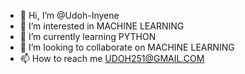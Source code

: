 - 👋 Hi, I’m @Udoh-Inyene
- 👀 I’m interested in MACHINE LEARNING
- 🌱 I’m currently learning PYTHON
- 💞️ I’m looking to collaborate on MACHINE LEARNING
- 📫 How to reach me UDOH251@GMAIL.COM

<!---
Udoh-Inyene/Udoh-Inyene is a ✨ special ✨ repository because its `README.md` (this file) appears on your GitHub profile.
You can click the Preview link to take a look at your changes.
--->
